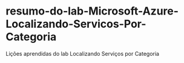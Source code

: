 # resumo-do-lab-Microsoft-Azure-Localizando-Servicos-Por-Categoria
Lições aprendidas do lab Localizando Serviços por Categoria
